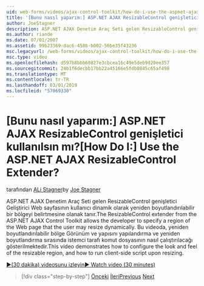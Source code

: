 ```yaml
---
uid: web-forms/videos/ajax-control-toolkit/how-do-i-use-the-aspnet-ajax-resizablecontrol-extender
title: '[Bunu nasıl yaparım:] ASP.NET AJAX ResizableControl genişletici kullanılsın mı? | Microsoft Docs'
author: JoeStagner
description: ASP.NET AJAX Denetim Araç Seti gelen ResizableControl genişletici Web sayfasının kullanıcı yeniden boyutlandırılabilir bir bölgeyi belirtmesine olanak Geliştirici dinamik sağlar...
ms.author: riande
ms.date: 07/01/2007
ms.assetid: 99b23369-dac6-458b-b002-56be35f43236
msc.legacyurl: /web-forms/videos/ajax-control-toolkit/how-do-i-use-the-aspnet-ajax-resizablecontrol-extender
msc.type: video
ms.openlocfilehash: d597b8bbb60827e3cbcea16c49e5deb9d20ee357
ms.sourcegitcommit: 24b1f6decbb17bb22a45166e5fdb0845c65af498
ms.translationtype: MT
ms.contentlocale: tr-TR
ms.lasthandoff: 03/01/2019
ms.locfileid: "57069330"
---
```

<a name="how-do-i-use-the-aspnet-ajax-resizablecontrol-extender"></a><span data-ttu-id="6af03-104">[Bunu nasıl yaparım:] ASP.NET AJAX ResizableControl genişletici kullanılsın mı?</span><span class="sxs-lookup"><span data-stu-id="6af03-104">[How Do I:] Use the ASP.NET AJAX ResizableControl Extender?</span></span>
====================
<span data-ttu-id="6af03-105">tarafından [ALi Stagner](https://github.com/JoeStagner)</span><span class="sxs-lookup"><span data-stu-id="6af03-105">by [Joe Stagner](https://github.com/JoeStagner)</span></span>

<span data-ttu-id="6af03-106">ASP.NET AJAX Denetim Araç Seti gelen ResizableControl genişletici Geliştirici Web sayfasının kullanıcı dinamik olarak yeniden boyutlandırılabilir bir bölgeyi belirtmesine olanak tanır.</span><span class="sxs-lookup"><span data-stu-id="6af03-106">The ResizableControl extender from the ASP.NET AJAX Control Toolkit allows the developer to specify a region of the Web page that the user may resize dynamically.</span></span> <span data-ttu-id="6af03-107">Bu videoda, yeniden boyutlandırılabilir bölge Görünüm ve yapısını yapılandırma ve yeniden boyutlandırma sırasında istemci tarafı komut dosyasının nasıl çalıştırılacağı gösterilmektedir.</span><span class="sxs-lookup"><span data-stu-id="6af03-107">This video demonstrates how to configure the look and feel of the resizable region, and how to run client-side script upon resizing.</span></span>

[<span data-ttu-id="6af03-108">&#9654;(30 dakika) videosunu izleyin</span><span class="sxs-lookup"><span data-stu-id="6af03-108">&#9654; Watch video (30 minutes)</span></span>](https://channel9.msdn.com/Blogs/ASP-NET-Site-Videos/how-do-i-use-the-aspnet-ajax-resizablecontrol-extender)

> [!div class="step-by-step"]
> <span data-ttu-id="6af03-109">[Önceki](how-do-i-use-the-aspnet-ajax-validatorcallout-extender.md)
> [İleri](how-do-i-use-the-aspnet-ajax-tabs-control.md)</span><span class="sxs-lookup"><span data-stu-id="6af03-109">[Previous](how-do-i-use-the-aspnet-ajax-validatorcallout-extender.md)
[Next](how-do-i-use-the-aspnet-ajax-tabs-control.md)</span></span>
